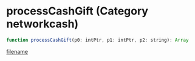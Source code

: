 # processCashGift (Category networkcash)

```js
function processCashGift(p0: intPtr, p1: intPtr, p2: string): Array
```

[filename](processCashGift_m.md ':include')